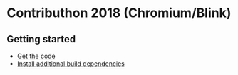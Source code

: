 # Contributhon 2018 (Chromium/Blink)

## Getting started
- [Get the code](/docs/get_the_code.md)
- [Install additional build dependencies](/docs/install_build_deps.md)

